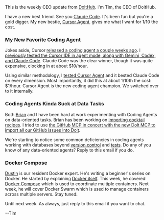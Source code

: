 This is the weekly CEO update from [DoltHub](https://www.dolthub.com/). I'm Tim, the CEO of DoltHub. 

I have a new best friend. See you [Claude Code](https://www.dolthub.com/blog/2025-06-10-claude-code-my-new-best-friend/). It's been fun but you're a gold digger. My new bestie, [Cursor Agent](https://www.dolthub.com/blog/2025-08-15-cursor-agent-vs-claude-code/), gives me what I want for 1/10 the cost.

### My New Favorite Coding Agent

Jokes aside, Cursor [released a coding agent a couple weeks ago](https://cursor.com/blog/cli). I [previously tested the Cursor IDE in agent mode, along with Gemini, Codex, and Claude Code](https://www.dolthub.com/blog/2025-07-15-best-coding-agent/). Claude Code was the clear winner, though it was quite expensive, clocking in at about $10/hour.

Using similar methodology, I [tested Cursor Agent](https://www.dolthub.com/blog/2025-08-15-cursor-agent-vs-claude-code/) and it bested Claude Code on every dimension. Most importantly, it did this at about 1/10th the cost: $1/hour. Cursor Agent is the new coding agent champion. We switched over to it internally.

### Coding Agents Kinda Suck at Data Tasks 

Both [Brian](https://www.dolthub.com/team#brian) and I have been hard at work experimenting with Coding Agents on data-oriented tasks. Brian has been working on [importing cocktail recipes](https://www.dolthub.com/blog/2025-08-18-agentic-datacollection-2/). I tried to use [the GitHub MCP in concert with the new Dolt MCP to import all our GitHub issues into Dolt](https://www.dolthub.com/blog/2025-08-20-does-dolt-need-mcp/). 

We're starting to notice some common deficiencies in coding agents working with databases beyond [version control](https://www.dolthub.com/blog/2025-06-05-cursor-database-branches/) and [tests](https://www.dolthub.com/blog/2025-08-06-agents-need-tests/). Do any of you know of any data-oriented agents? Reply to this email if you do.

### Docker Compose

[Dustin](https://www.dolthub.com/team#brian) is our resident Docker expert. He's writing a beginner's series on Docker. He started by explaining [Docker itself](https://www.dolthub.com/blog/2025-07-22-a-beginners-guide-to-docker/). This week, he covered [Docker Compose](https://www.dolthub.com/blog/2025-08-19-a-beginners-guide-to-docker-compose/) which is used to coordinate multiple containers. Next week, he will cover Docker Swarm which is used to manage containers across multiple servers. Stay tuned.

Until next week. As always, just reply to this email if you want to chat.

--Tim